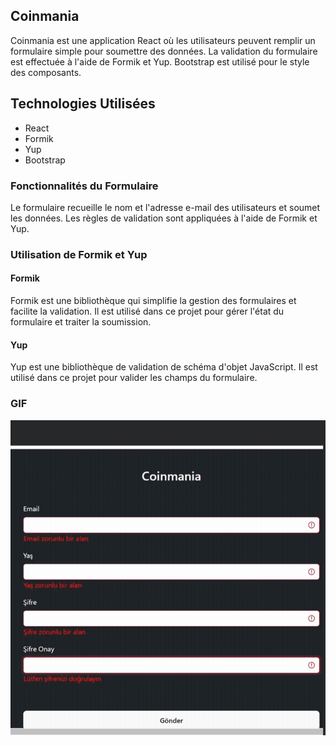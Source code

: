 ## Coinmania

Coinmania est une application React où les utilisateurs peuvent remplir un formulaire simple pour soumettre des données. La validation du formulaire est effectuée à l'aide de Formik et Yup. Bootstrap est utilisé pour le style des composants.

## Technologies Utilisées

- React
- Formik
- Yup
- Bootstrap

### Fonctionnalités du Formulaire

Le formulaire recueille le nom et l'adresse e-mail des utilisateurs et soumet les données. Les règles de validation sont appliquées à l'aide de Formik et Yup.

### Utilisation de Formik et Yup

#### Formik

Formik est une bibliothèque qui simplifie la gestion des formulaires et facilite la validation. Il est utilisé dans ce projet pour gérer l'état du formulaire et traiter la soumission.

#### Yup

Yup est une bibliothèque de validation de schéma d'objet JavaScript. Il est utilisé dans ce projet pour valider les champs du formulaire.

### GIF

<img src="./public/coinmania.gif"/>
